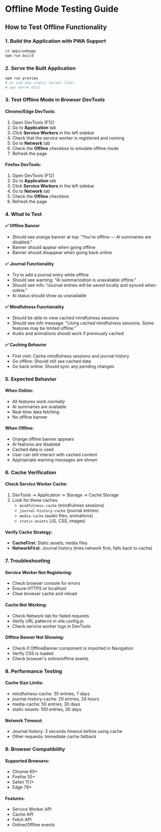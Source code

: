 # Offline Mode Testing Guide

## How to Test Offline Functionality

### 1. Build the Application with PWA Support

```bash
cd apps/webapp
npm run build
```

### 2. Serve the Built Application

```bash
npm run preview
# or use any static server like:
# npx serve dist
```

### 3. Test Offline Mode in Browser DevTools

#### Chrome/Edge DevTools:

1. Open DevTools (F12)
2. Go to **Application** tab
3. Click **Service Workers** in the left sidebar
4. Check that the service worker is registered and running
5. Go to **Network** tab
6. Check the **Offline** checkbox to simulate offline mode
7. Refresh the page

#### Firefox DevTools:

1. Open DevTools (F12)
2. Go to **Application** tab
3. Click **Service Workers** in the left sidebar
4. Go to **Network** tab
5. Check the **Offline** checkbox
6. Refresh the page

### 4. What to Test

#### ✅ Offline Banner

- Should see orange banner at top: "You're offline — AI summaries are disabled."
- Banner should appear when going offline
- Banner should disappear when going back online

#### ✅ Journal Functionality

- Try to add a journal entry while offline
- Should see warning: "AI summarization is unavailable offline."
- Should see info: "Journal entries will be saved locally and synced when online."
- AI status should show as unavailable

#### ✅ Mindfulness Functionality

- Should be able to view cached mindfulness sessions
- Should see info message: "Using cached mindfulness sessions. Some features may be limited offline."
- Audio and animations should work if previously cached

#### ✅ Caching Behavior

- First visit: Cache mindfulness sessions and journal history
- Go offline: Should still see cached data
- Go back online: Should sync any pending changes

### 5. Expected Behavior

#### When Online:

- All features work normally
- AI summaries are available
- Real-time data fetching
- No offline banner

#### When Offline:

- Orange offline banner appears
- AI features are disabled
- Cached data is used
- User can still interact with cached content
- Appropriate warning messages are shown

### 6. Cache Verification

#### Check Service Worker Cache:

1. DevTools → Application → Storage → Cache Storage
2. Look for these caches:
   - `mindfulness-cache` (mindfulness sessions)
   - `journal-history-cache` (journal entries)
   - `media-cache` (audio files, animations)
   - `static-assets` (JS, CSS, images)

#### Verify Cache Strategy:

- **CacheFirst**: Static assets, media files
- **NetworkFirst**: Journal history (tries network first, falls back to cache)

### 7. Troubleshooting

#### Service Worker Not Registering:

- Check browser console for errors
- Ensure HTTPS or localhost
- Clear browser cache and reload

#### Cache Not Working:

- Check Network tab for failed requests
- Verify URL patterns in vite.config.js
- Check service worker logs in DevTools

#### Offline Banner Not Showing:

- Check if OfflineBanner component is imported in Navigation
- Verify CSS is loaded
- Check browser's online/offline events

### 8. Performance Testing

#### Cache Size Limits:

- mindfulness-cache: 30 entries, 7 days
- journal-history-cache: 20 entries, 24 hours
- media-cache: 50 entries, 30 days
- static-assets: 100 entries, 30 days

#### Network Timeout:

- Journal history: 3 seconds timeout before using cache
- Other requests: Immediate cache fallback

### 9. Browser Compatibility

#### Supported Browsers:

- Chrome 60+
- Firefox 55+
- Safari 11.1+
- Edge 79+

#### Features:

- Service Worker API
- Cache API
- Fetch API
- Online/Offline events
